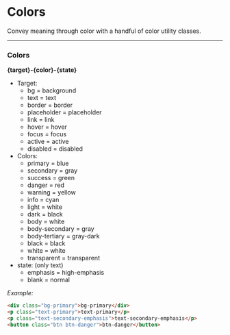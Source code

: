 # Colors

Convey meaning through color with a handful of color utility classes.

---

### Colors

**{target}-{color}-{state}**

- Target:
    - bg = background
    - text = text
    - border = border
    - placeholder = placeholder
    - link = link
    - hover = hover
    - focus = focus
    - active = active
    - disabled = disabled
- Colors:
    - primary = blue
    - secondary = gray
    - success = green
    - danger = red
    - warning = yellow
    - info = cyan
    - light = white
    - dark = black
    - body = white
    - body-secondary = gray
    - body-tertiary = gray-dark
    - black = black
    - white = white
    - transparent = transparent
- state: (only text)
    - emphasis = high-emphasis
    - blank = normal

*Example:*

```html
<div class="bg-primary">bg-primary</div>
<p class="text-primary">text-primary</p>
<p class="text-secondary-emphasis">text-secondary-emphasis</p>
<button class="btn btn-danger">btn-danger</button>
```